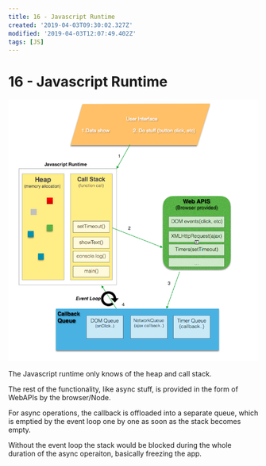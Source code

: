 ```yaml
---
title: 16 - Javascript Runtime
created: '2019-04-03T09:30:02.327Z'
modified: '2019-04-03T12:07:49.402Z'
tags: [JS]
---
```


# 16 - Javascript Runtime


![](https://raw.githubusercontent.com/8483/notes/master/pics/js_event_loop.png)

The Javascript runtime only knows of the heap and call stack.

The rest of the functionality, like async stuff, is provided in the form of WebAPIs by the browser/Node.

For async operations, the callback is offloaded into a separate queue, which is emptied by the event loop one by one as soon as the stack becomes empty.

Without the event loop the stack would be blocked during the whole duration of the async operaiton, basically freezing the app.



